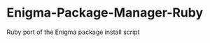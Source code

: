 Enigma-Package-Manager-Ruby
===========================

Ruby port of the Enigma package install script